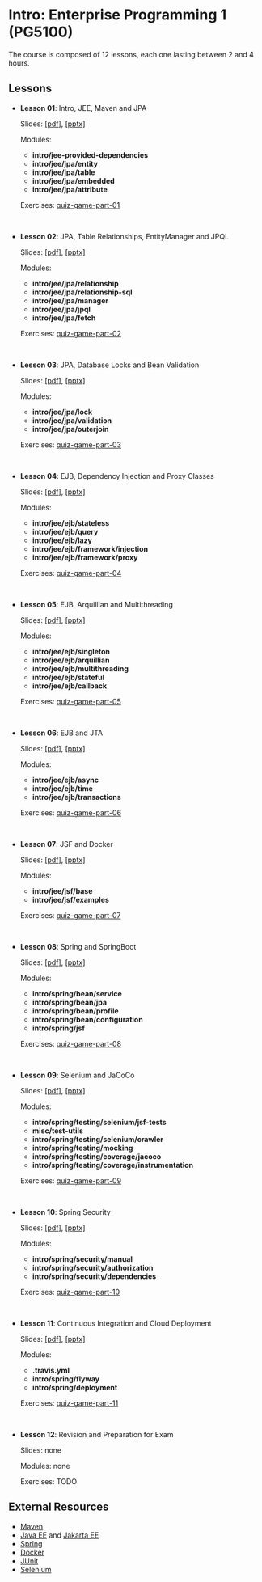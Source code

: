 # Intro: Enterprise Programming 1 (PG5100)

The course is composed of 12 lessons, each one lasting between 2 and 4 hours.

## Lessons

* **Lesson 01**: Intro, JEE, Maven and JPA
  
  Slides: [[pdf]](slides/lesson_01_intro.pdf), 
          [[pptx]](slides/lesson_01_intro.pptx)
          
  Modules:     
  
  * **intro/jee-provided-dependencies**            
  * **intro/jee/jpa/entity**            
  * **intro/jee/jpa/table**            
  * **intro/jee/jpa/embedded**            
  * **intro/jee/jpa/attribute**
  
  Exercises: [quiz-game-part-01](exercises/quiz-game/quiz-game-part-01.md)            

<br />

* **Lesson 02**: JPA, Table Relationships, EntityManager and JPQL
  
  Slides: [[pdf]](slides/lesson_02_jpa.pdf), 
          [[pptx]](slides/lesson_02_jpa.pptx)
  
  Modules:
     
  * **intro/jee/jpa/relationship**
  * **intro/jee/jpa/relationship-sql**
  * **intro/jee/jpa/manager**
  * **intro/jee/jpa/jpql**
  * **intro/jee/jpa/fetch**

  Exercises: [quiz-game-part-02](exercises/quiz-game/quiz-game-part-02.md)  



<br />

* **Lesson 03**: JPA, Database Locks and Bean Validation
  
  Slides: [[pdf]](slides/lesson_03_jpa.pdf), 
          [[pptx]](slides/lesson_03_jpa.pptx)
  
  Modules:
     
  * **intro/jee/jpa/lock**
  * **intro/jee/jpa/validation**
  * **intro/jee/jpa/outerjoin**

  Exercises: [quiz-game-part-03](exercises/quiz-game/quiz-game-part-03.md)  


<br />


* **Lesson 04**: EJB, Dependency Injection and Proxy Classes
  
  Slides: [[pdf]](slides/lesson_04_ejb.pdf), 
          [[pptx]](slides/lesson_04_ejb.pptx)
  
  Modules:
     
  * **intro/jee/ejb/stateless**
  * **intro/jee/ejb/query**
  * **intro/jee/ejb/lazy**
  * **intro/jee/ejb/framework/injection**
  * **intro/jee/ejb/framework/proxy**

  Exercises: [quiz-game-part-04](exercises/quiz-game/quiz-game-part-04.md)  


<br />


* **Lesson 05**: EJB, Arquillian and Multithreading
  
  Slides: [[pdf]](slides/lesson_05_ejb.pdf), 
          [[pptx]](slides/lesson_05_ejb.pptx)
            
  Modules:
     
  * **intro/jee/ejb/singleton**
  * **intro/jee/ejb/arquillian**
  * **intro/jee/ejb/multithreading**
  * **intro/jee/ejb/stateful**
  * **intro/jee/ejb/callback**

  Exercises: [quiz-game-part-05](exercises/quiz-game/quiz-game-part-05.md)  


<br />

* **Lesson 06**: EJB and JTA
  
  Slides: [[pdf]](slides/lesson_06_ejb.pdf), 
          [[pptx]](slides/lesson_06_ejb.pptx)
  
  Modules:
     
  * **intro/jee/ejb/async**
  * **intro/jee/ejb/time**
  * **intro/jee/ejb/transactions**
 
  Exercises: [quiz-game-part-06](exercises/quiz-game/quiz-game-part-06.md)  


<br />


* **Lesson 07**: JSF and Docker
  
  Slides: [[pdf]](slides/lesson_07_jsf.pdf), 
          [[pptx]](slides/lesson_07_jsf.pptx)
  
  Modules:
     
  * **intro/jee/jsf/base**
  * **intro/jee/jsf/examples**
 
  Exercises: [quiz-game-part-07](exercises/quiz-game/quiz-game-part-07.md)  


<br />


* **Lesson 08**: Spring and SpringBoot
  
  Slides: [[pdf]](slides/lesson_08_spring.pdf), 
          [[pptx]](slides/lesson_08_spring.pptx)
  
  Modules:
     
  * **intro/spring/bean/service**
  * **intro/spring/bean/jpa**
  * **intro/spring/bean/profile**
  * **intro/spring/bean/configuration**
  * **intro/spring/jsf**
 
  Exercises: [quiz-game-part-08](exercises/quiz-game/quiz-game-part-08.md)  

<br />


* **Lesson 09**: Selenium and JaCoCo 
  
  Slides: [[pdf]](slides/lesson_09_selenium.pdf), 
          [[pptx]](slides/lesson_09_selenium.pptx)
  
  Modules:
     
  * **intro/spring/testing/selenium/jsf-tests**
  * **misc/test-utils**
  * **intro/spring/testing/selenium/crawler**
  * **intro/spring/testing/mocking**
  * **intro/spring/testing/coverage/jacoco**
  * **intro/spring/testing/coverage/instrumentation**
 
  Exercises: [quiz-game-part-09](exercises/quiz-game/quiz-game-part-09.md)  

<br />


* **Lesson 10**: Spring Security 
  
  Slides: [[pdf]](slides/lesson_10_security.pdf), 
          [[pptx]](slides/lesson_10_security.pptx)
  
  Modules:
     
  * **intro/spring/security/manual**
  * **intro/spring/security/authorization**
  * **intro/spring/security/dependencies**
 
  Exercises: [quiz-game-part-10](exercises/quiz-game/quiz-game-part-10.md)  


<br />

* **Lesson 11**: Continuous Integration and Cloud Deployment 
  
  Slides: [[pdf]](slides/lesson_11_ci.pdf), 
          [[pptx]](slides/lesson_11_ci.pptx)
  
  Modules:
     
  * **.travis.yml**
  * **intro/spring/flyway**
  * **intro/spring/deployment**
 
  Exercises: [quiz-game-part-11](exercises/quiz-game/quiz-game-part-11.md)  

<br />


* **Lesson 12**: Revision and Preparation for Exam 
  
  Slides: none
  
  Modules: none
     
  Exercises: TODO



## External Resources

* [Maven](https://maven.apache.org/)
* [Java EE](https://www.oracle.com/technetwork/java/javaee/documentation/index.html)
  and [Jakarta EE](https://jakarta.ee/)
* [Spring](https://spring.io)
* [Docker](https://www.docker.com/)
* [JUnit](https://junit.org/junit5/)    
* [Selenium](https://www.seleniumhq.org/)



